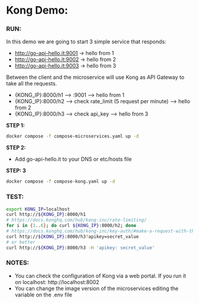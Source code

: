 # Kong Demo:

### RUN:

In this demo we are going to start 3 simple service that responds:
- http://go-api-hello.it:9001 -> hello from 1
- http://go-api-hello.it:9002 -> hello from 2
- http://go-api-hello.it:9003 -> hello from 3

Between the client and the microservice will use Kong as API Gateway to take all the requests.
- {KONG_IP}:8000/h1 --> :9001 --> hello from 1
- {KONG_IP}:8000/h2 --> check rate_limit (5 request per minute) --> hello from 2
- {KONG_IP}:8000/h3 --> check api_key --> hello from 3

**STEP 1:**
```bash
docker compose -f compose-microservices.yaml up -d
```

**STEP 2:**
- Add go-api-hello.it to your DNS or etc/hosts file

**STEP: 3**
```bash
docker compose -f compose-kong.yaml up -d
```

### TEST:
```bash
export KONG_IP=localhost
curl http://${KONG_IP}:8000/h1
# https://docs.konghq.com/hub/kong-inc/rate-limiting/
for i in {1..6}; do curl ${KONG_IP}:8000/h2; done
# https://docs.konghq.com/hub/kong-inc/key-auth/#make-a-request-with-the-key
curl http://${KONG_IP}:8000/h3?apikey=secret_value
# or better
curl http://${KONG_IP}:8000/h3 -H 'apikey: secret_value'
```

### NOTES:
- You can check the configuration of Kong via a web portal. If you run it on localhost: http://localhost:8002
- You can change the image version of the microservices editing the variable on the .env file